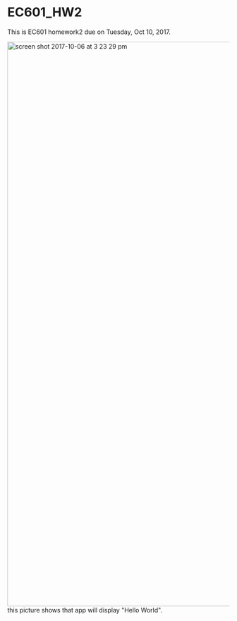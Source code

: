 # EC601_HW2
This is EC601 homework2 due on Tuesday, Oct 10, 2017.


<img width="1280" alt="screen shot 2017-10-06 at 3 23 29 pm" src="https://user-images.githubusercontent.com/31743714/31309342-cec74b50-ab52-11e7-9f73-4a44310148e1.png">
this picture shows that app will display "Hello World".
                            

